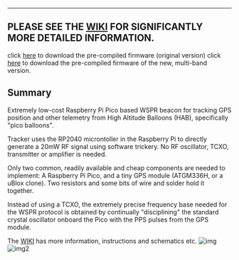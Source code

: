 



----------

PLEASE SEE THE [WIKI](https://github.com/EngineerGuy314/pico-WSPRer/wiki/pico%E2%80%90WSPRer-(aka-Cheapest-Tracker-in-the-World%E2%84%A2)) FOR SIGNIFICANTLY MORE DETAILED INFORMATION.
----------
click [here](https://github.com/EngineerGuy314/pico-WSPRer/raw/main/build/pico-WSPRer.uf2) to download the pre-compiled firmware (original version)
click [here](https://github.com/EngineerGuy314/pico-WSPRer/raw/multi-band/build/pico-WSPRer.uf2) to download the pre-compiled firmware of the new, multi-band version.

Summary
-------

Extremely low-cost Raspberry Pi Pico based WSPR beacon for tracking GPS position and other telemetry from  High Altitude Balloons (HAB), specifically "pico balloons".

Tracker uses the RP2040 microntoller in the Raspberry Pi to directly generate a 20mW RF signal using software trickery. No RF oscillator, TCXO, transmitter or amplifier is needed.

Only two common, readily available and cheap components are needed to implement: A Raspberry Pi Pico, and a tiny GPS module (ATGM336H, or a uBlox clone). Two resistors and some bits of wire and solder hold it together.

Instead of using a TCXO, the extremely precise frequency base needed for the WSPR protocol is obtained by continually "disciplining" the standard crystal oscillator onboard the Pico with the PPS pulses from the GPS module. 

The [WIKI](https://github.com/EngineerGuy314/pico-WSPRer/wiki/pico%E2%80%90WSPRer-(aka-Cheapest-Tracker-in-the-World%E2%84%A2)) has more information, instructions and schematics etc.
![img](https://github.com/user-attachments/assets/a7859439-c92a-4207-a469-404ffbfd11a1)
![img2](https://github.com/user-attachments/assets/27b19677-2e85-43d8-b7d3-9103fa6c7361)


